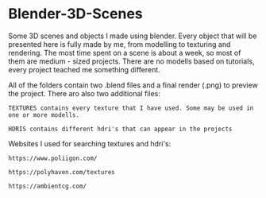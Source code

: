 # Blender-3D-Scenes
Some 3D scenes and objects I made using blender. Every object that will be presented here is fully made by me, from modelling to texturing and rendering.
The most time spent on a scene is about a week, so most of them are medium - sized projects.
There are no modells based on tutorials, every project teached me something different.

All of the folders contain two .blend files and a final render (.png) to preview the project.
There aro also two additional files: 

	TEXTURES contains every texture that I have used. Some may be used in one or more modells.
  
	HDRIS contains different hdri's that can appear in the projects
  
Websites I used for searching textures and hdri's:

	https://www.poliigon.com/
  
	https://polyhaven.com/textures
  
	https://ambientcg.com/
  

